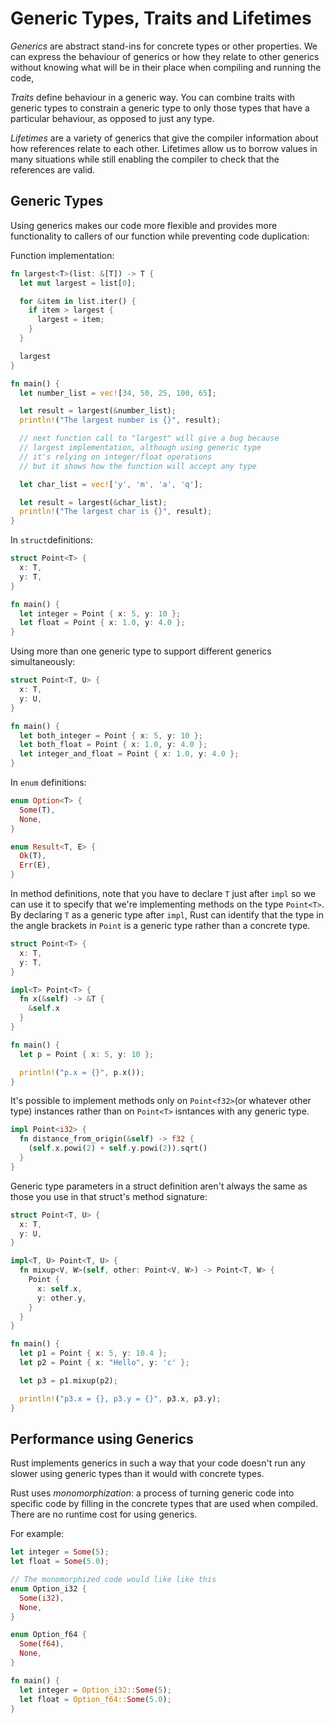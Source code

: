 # Generic Types, Traits and Lifetimes

*Generics* are abstract stand-ins for concrete types or other properties. We can express the behaviour of generics or how they relate to other generics without knowing what will be in their place when compiling and running the code,

*Traits* define behaviour in a generic way. You can combine traits with generic types to constrain a generic type to only those types that have a particular behaviour, as opposed to just any type.

*Lifetimes* are a variety of generics that give the compiler information about how references relate to each other. Lifetimes allow us to borrow values in many situations while still enabling the compiler to check that the references are valid.

## Generic Types

Using generics makes our code more flexible and provides more functionality to callers of our function while preventing code duplication:

Function implementation:

```rust
fn largest<T>(list: &[T]) -> T {
  let mut largest = list[0];

  for &item in list.iter() {
    if item > largest {
      largest = item;
    }
  }

  largest
}

fn main() {
  let number_list = vec![34, 50, 25, 100, 65];

  let result = largest(&number_list);
  println!("The largest number is {}", result);

  // next function call to "largest" will give a bug because
  // largest implementation, although using generic type
  // it's relying on integer/float operations
  // but it shows how the function will accept any type

  let char_list = vec!['y', 'm', 'a', 'q'];

  let result = largest(&char_list);
  println!("The largest char is {}", result);
}
```

In `struct`definitions:

```rust
struct Point<T> {
  x: T,
  y: T,
}

fn main() {
  let integer = Point { x: 5, y: 10 };
  let float = Point { x: 1.0, y: 4.0 };
}
```

Using more than one generic type to support different generics simultaneously:

```rust
struct Point<T, U> {
  x: T,
  y: U,
}

fn main() {
  let both_integer = Point { x: 5, y: 10 };
  let both_float = Point { x: 1.0, y: 4.0 };
  let integer_and_float = Point { x: 1.0, y: 4.0 };
}
```

In `enum` definitions:

```rust
enum Option<T> {
  Some(T),
  None,
}

enum Result<T, E> {
  Ok(T),
  Err(E),
}
```

In method definitions, note that you have to declare `T` just after `impl` so we can use it to specify that we're implementing methods on the type `Point<T>`. By declaring `T` as a generic type after `impl`, Rust can identify that the type in the angle brackets in `Point` is a generic type rather than a concrete type.

```rust
struct Point<T> {
  x: T,
  y: T,
}

impl<T> Point<T> {
  fn x(&self) -> &T {
    &self.x
  }
}

fn main() {
  let p = Point { x: 5, y: 10 };

  println!("p.x = {}", p.x());
}
```

It's possible to implement methods only on `Point<f32>`(or whatever other type) instances rather than on `Point<T>` isntances with any generic type.

```rust
impl Point<i32> {
  fn distance_from_origin(&self) -> f32 {
    (self.x.powi(2) + self.y.powi(2)).sqrt()
  }
}
```

Generic type parameters in a struct definition aren't always the same as those you use in that struct's method signature:

```rust
struct Point<T, U> {
  x: T,
  y: U,
}

impl<T, U> Point<T, U> {
  fn mixup<V, W>(self, other: Point<V, W>) -> Point<T, W> {
    Point {
      x: self.x,
      y: other.y,
    }
  }
}

fn main() {
  let p1 = Point { x: 5, y: 10.4 };
  let p2 = Point { x: "Hello", y: 'c' };

  let p3 = p1.mixup(p2);

  println!("p3.x = {}, p3.y = {}", p3.x, p3.y);
}
```

## Performance using Generics

Rust implements generics in such a way that your code doesn't run any slower using generic types than it would with concrete types.

Rust uses *monomorphization*: a process of turning generic code into specific code by filling in the concrete types that are used when compiled. There are no runtime cost for using generics.

For example:

```rust
let integer = Some(5);
let float = Some(5.0);

// The monomorphized code would like like this
enum Option_i32 {
  Some(i32),
  None,
}

enum Option_f64 {
  Some(f64),
  None,
}

fn main() {
  let integer = Option_i32::Some(5);
  let float = Option_f64::Some(5.0);
}
```